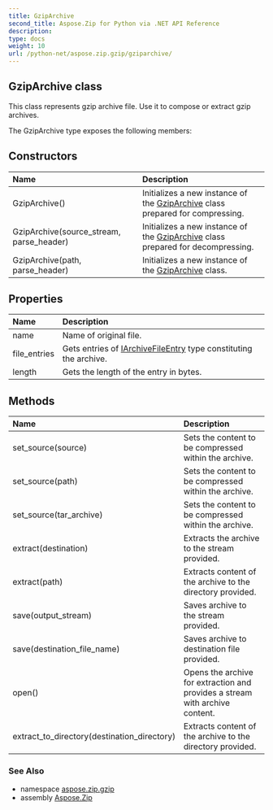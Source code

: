 ```yaml
---
title: GzipArchive
second_title: Aspose.Zip for Python via .NET API Reference
description: 
type: docs
weight: 10
url: /python-net/aspose.zip.gzip/gziparchive/
---
```


## GzipArchive class

This class represents gzip archive file. Use it to compose or extract gzip archives.

The GzipArchive type exposes the following members:
## Constructors
| Name | Description |
| :- | :- |
|GzipArchive()|Initializes a new instance of the [GzipArchive](/zip/python-net/aspose.zip.gzip/gziparchive/) class prepared for compressing.|
|GzipArchive(source_stream, parse_header)|Initializes a new instance of the [GzipArchive](/zip/python-net/aspose.zip.gzip/gziparchive/) class prepared for decompressing.|
|GzipArchive(path, parse_header)|Initializes a new instance of the [GzipArchive](/zip/python-net/aspose.zip.gzip/gziparchive/) class.|
## Properties
| Name | Description |
| :- | :- |
|name|Name of original file.|
|file_entries|Gets entries of [IArchiveFileEntry](/zip/python-net/aspose.zip/iarchivefileentry/) type constituting the archive.|
|length|Gets the length of the entry in bytes.|
## Methods
| Name | Description |
| :- | :- |
|set_source(source)|Sets the content to be compressed within the archive.|
|set_source(path)|Sets the content to be compressed within the archive.|
|set_source(tar_archive)|Sets the content to be compressed within the archive.|
|extract(destination)|Extracts the archive to the stream provided.|
|extract(path)|Extracts content of the archive to the directory provided.|
|save(output_stream)|Saves archive to the stream provided.|
|save(destination_file_name)|Saves archive to destination file provided.|
|open()|Opens the archive for extraction and provides a stream with archive content.|
|extract_to_directory(destination_directory)|Extracts content of the archive to the directory provided.|

### See Also

* namespace [aspose.zip.gzip](/zip/python-net/aspose.zip.gzip/)
* assembly [Aspose.Zip](/zip/python-net/)

